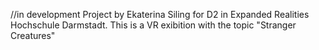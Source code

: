//in development
Project by Ekaterina Siling for D2 in Expanded Realities Hochschule Darmstadt.
This is a VR exibition with the topic "Stranger Creatures"

